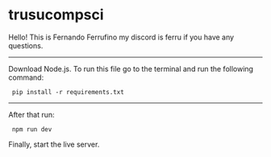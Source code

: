 # trusucompsci
Hello! This is Fernando Ferrufino my discord is ferru if you have any questions.

------------------------------------------------------------------------------------

Download Node.js.
To run this file go to the terminal and run the following command: 

     pip install -r requirements.txt


------------------------------------------------------------------------------------

After that run: 

     npm run dev

Finally, start the live server.
